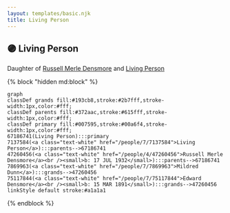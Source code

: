 ```yaml
---
layout: templates/basic.njk
title: Living Person
---
```

## 🟣 Living Person

Daughter of [Russell Merle Densmore](/people/4/47260456) and [Living Person](/people/7/7137584)

{% block "hidden md:block" %}
```mermaid
graph
classDef grands fill:#193cb8,stroke:#2b7fff,stroke-width:1px,color:#fff;
classDef parents fill:#372aac,stroke:#615fff,stroke-width:1px,color:#fff;
classDef primary fill:#007595,stroke:#00a6f4,stroke-width:1px,color:#fff;
67186741(Living Person):::primary
7137584(<a class="text-white" href="/people/7/7137584">Living Person</a>):::parents-->67186741
47260456(<a class="text-white" href="/people/4/47260456">Russell Merle Densmore</a><br /><small>b: 17 JUL 1932</small>):::parents-->67186741
7869963(<a class="text-white" href="/people/7/7869963">Mildred Dunn</a>):::grands-->47260456
75117844(<a class="text-white" href="/people/7/75117844">Edward Densmore</a><br /><small>b: 15 MAR 1891</small>):::grands-->47260456
linkStyle default stroke:#a1a1a1
```
{% endblock %}
